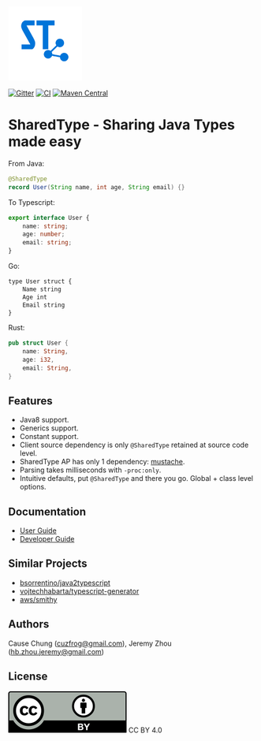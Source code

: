 <img src="./misc/logo-color.svg" width="150" alt="sharedtype-logo"/>

[![Gitter](https://badges.gitter.im/sharedtype/sharedtype.svg)](https://app.gitter.im/#/room/#sharedtype:gitter.im)
[![CI](https://github.com/cuzfrog/sharedtype/actions/workflows/ci.yaml/badge.svg)](https://github.com/cuzfrog/sharedtype/actions/workflows/ci.yaml)
[![Maven Central](https://img.shields.io/maven-central/v/online.sharedtype/sharedtype?style=social)](https://central.sonatype.com/search?q=g:online.sharedtype++a:sharedtype&smo=true)

# SharedType - Sharing Java Types made easy
From Java:
```java
@SharedType
record User(String name, int age, String email) {}
```
To Typescript:
```typescript
export interface User {
    name: string;
    age: number;
    email: string;
}
```
Go:
```golang
type User struct {
    Name string
    Age int
    Email string
}
```
Rust:
```rust
pub struct User {
    name: String,
    age: i32,
    email: String,
}
```

## Features
* Java8 support.
* Generics support.
* Constant support.
* Client source dependency is only `@SharedType` retained at source code level.
* SharedType AP has only 1 dependency: [mustache](https://github.com/spullara/mustache.java).
* Parsing takes milliseconds with `-proc:only`.
* Intuitive defaults, put `@SharedType` and there you go. Global + class level options.

## Documentation
* [User Guide](doc/Usage.md)
* [Developer Guide](doc/Development.md)

## Similar Projects
* [bsorrentino/java2typescript](https://github.com/bsorrentino/java2typescript)
* [vojtechhabarta/typescript-generator](https://github.com/vojtechhabarta/typescript-generator)
* [aws/smithy](https://github.com/smithy-lang/smithy)

## Authors
Cause Chung (cuzfrog@gmail.com), Jeremy Zhou (hb.zhou.jeremy@gmail.com)

## License
![CC BY 4.0](./misc/by.svg)
CC BY 4.0
